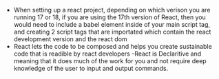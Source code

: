 - When setting up a react project, depending on which verison you are running 17 or 18, if you are using the 17th version of React, then you would need to include a babel element inside of your main script tag, and creating 2 script tags that are importated which contain the react development version and the react dom 
- React lets the code to be composed and helps you create sustainable code that is readible by react developers
-React is Declaritive and meaning that it does much of the work for you and not require deep knowledge of the user to input and output commands.
